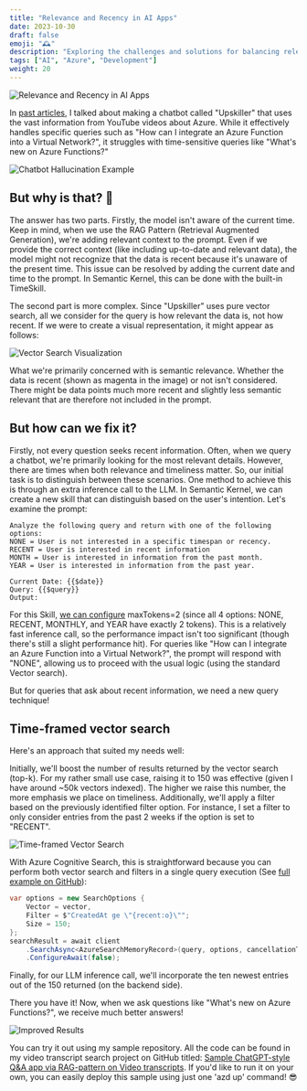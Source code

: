 ```yaml
---
title: "Relevance and Recency in AI Apps"
date: 2023-10-30
draft: false
emoji: "🕰️"
description: "Exploring the challenges and solutions for balancing relevance and recency in AI-powered chatbots and search systems."
tags: ["AI", "Azure", "Development"]
weight: 20
---
```


![Relevance and Recency in AI Apps](/images/relevance-recency-ai-apps.png)

In [past articles](https://www.linkedin.com/pulse/journey-crafting-ai-chatbot-aymen-furter/), I talked about making a chatbot called "Upskiller" that uses the vast information from YouTube videos about Azure. While it effectively handles specific queries such as "How can I integrate an Azure Function into a Virtual Network?", it struggles with time-sensitive queries like "What's new on Azure Functions?"

![Chatbot Hallucination Example](/images/chatbot-hallucination.png)

## But why is that? 🤔

The answer has two parts. Firstly, the model isn't aware of the current time. Keep in mind, when we use the RAG Pattern (Retrieval Augmented Generation), we're adding relevant context to the prompt. Even if we provide the correct context (like including up-to-date and relevant data), the model might not recognize that the data is recent because it's unaware of the present time. This issue can be resolved by adding the current date and time to the prompt. In Semantic Kernel, this can be done with the built-in TimeSkill.

The second part is more complex. Since "Upskiller" uses pure vector search, all we consider for the query is how relevant the data is, not how recent. If we were to create a visual representation, it might appear as follows:

![Vector Search Visualization](/images/vector-search-visualization.png)

What we're primarily concerned with is semantic relevance. Whether the data is recent (shown as magenta in the image) or not isn't considered. There might be data points much more recent and slightly less semantic relevant that are therefore not included in the prompt.

## But how can we fix it?

Firstly, not every question seeks recent information. Often, when we query a chatbot, we're primarily looking for the most relevant details. However, there are times when both relevance and timeliness matter. So, our initial task is to distinguish between these scenarios. One method to achieve this is through an extra inference call to the LLM. In Semantic Kernel, we can create a new skill that can distinguish based on the user's intention. Let's examine the prompt:

```
Analyze the following query and return with one of the following options:
NONE = User is not interested in a specific timespan or recency.
RECENT = User is interested in recent information
MONTH = User is interested in information from the past month.
YEAR = User is interested in information from the past year.

Current Date: {{$date}}
Query: {{$query}}
Output:
```

For this Skill, [we can configure](https://github.com/aymenfurter/upskiller/blob/main/webapi/TranscriptCopilot/Skills/SortSkill/Sort/config.json) maxTokens=2 (since all 4 options: NONE, RECENT, MONTHLY, and YEAR have exactly 2 tokens). This is a relatively fast inference call, so the performance impact isn't too significant (though there's still a slight performance hit). For queries like "How can I integrate an Azure Function into a Virtual Network?", the prompt will respond with "NONE", allowing us to proceed with the usual logic (using the standard Vector search).

But for queries that ask about recent information, we need a new query technique!

## Time-framed vector search

Here's an approach that suited my needs well:

Initially, we'll boost the number of results returned by the vector search (top-k). For my rather small use case, raising it to 150 was effective (given I have around ~50k vectors indexed). The higher we raise this number, the more emphasis we place on timeliness. Additionally, we'll apply a filter based on the previously identified filter option. For instance, I set a filter to only consider entries from the past 2 weeks if the option is set to "RECENT".

![Time-framed Vector Search](/images/time-framed-vector-search.png)

With Azure Cognitive Search, this is straightforward because you can perform both vector search and filters in a single query execution (See [full example on GitHub](https://github.com/aymenfurter/azure-transcript-search-openai-demo/blob/main/webapi/Connectors/AzureSearchMemoryClient.cs#L53)):

```csharp
var options = new SearchOptions {
    Vector = vector,
    Filter = $"CreatedAt ge \"{recent:o}\"";
    Size = 150;
};
searchResult = await client
    .SearchAsync<AzureSearchMemoryRecord>(query, options, cancellationToken: cancellationToken)
    .ConfigureAwait(false);
```

Finally, for our LLM inference call, we'll incorporate the ten newest entries out of the 150 returned (on the backend side).

There you have it! Now, when we ask questions like "What's new on Azure Functions?", we receive much better answers!

![Improved Results](/images/improved-ai-results.png)

You can try it out using my sample repository. All the code can be found in my video transcript search project on GitHub titled: [Sample ChatGPT-style Q&A app via RAG-pattern on Video transcripts](https://github.com/aymenfurter/azure-transcript-search-openai-demo). If you'd like to run it on your own, you can easily deploy this sample using just one 'azd up' command! 😎
